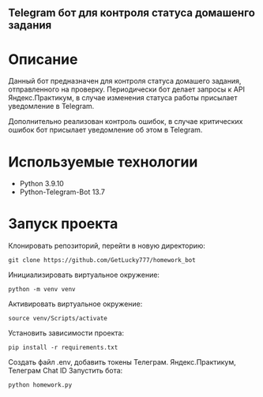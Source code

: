 ## Telegram бот для контроля статуса домашенго задания

# Описание

Данный бот предназначен для контроля статуса домашего задания, отправленного на проверку. Периодически бот делает запросы к API Яндекс.Практикум, в случае изменения статуса работы присылает уведомление в Telegram. 

Дополнительно реализован контроль ошибок, в случае критических ошибок бот присылает уведомление об этом в Telegram.

# Используемые технологии
- Python 3.9.10
- Python-Telegram-Bot 13.7

# Запуск проекта
Клонировать репозиторий, перейти в новую директорию:
```
git clone https://github.com/GetLucky777/homework_bot
```
Инициализировать виртуальное окружение:
```
python -m venv venv
```
Активировать виртуальное окружение:
```
source venv/Scripts/activate
```
Установить зависимости проекта:
```
pip install -r requirements.txt
```
Создать файл .env, добавить токены Телеграм. Яндекс.Практикум, Телеграм Chat ID
Запустить бота:
```
python homework.py
```

